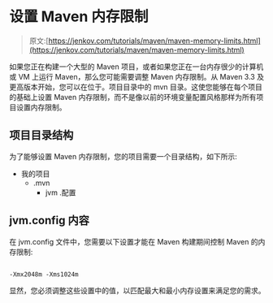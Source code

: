 # 设置 Maven 内存限制

> 原文:[https://jenkov.com/tutorials/maven/maven-memory-limits.html](https://jenkov.com/tutorials/maven/maven-memory-limits.html)

如果您正在构建一个大型的 Maven 项目，或者如果您正在一台内存很少的计算机或 VM 上运行 Maven，那么您可能需要调整 Maven 内存限制。从 Maven 3.3 及更高版本开始，您可以在位于。项目目录中的 mvn 目录。这使您能够在每个项目的基础上设置 Maven 内存限制，而不是像以前的环境变量配置风格那样为所有项目设置内存限制。

## 项目目录结构

为了能够设置 Maven 内存限制，您的项目需要一个目录结构，如下所示:

*   我的项目
    *   .mvn
        *   jvm .配置

## jvm.config 内容

在 jvm.config 文件中，您需要以下设置才能在 Maven 构建期间控制 Maven 的内存限制:

```

-Xmx2048m -Xms1024m

```

显然，您必须调整这些设置中的值，以匹配最大和最小内存设置来满足您的需求。